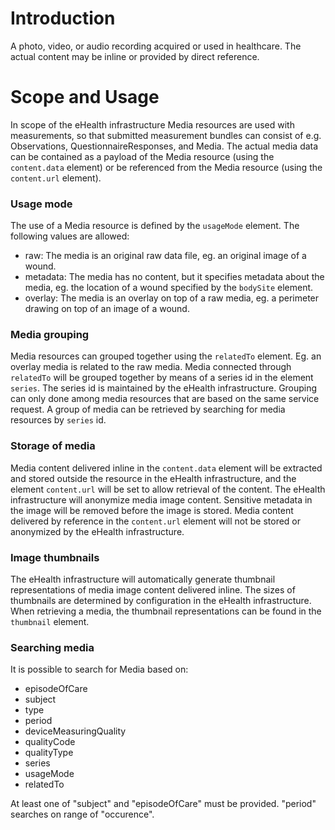 # Introduction
A photo, video, or audio recording acquired or used in healthcare. The actual content may be inline or provided by direct reference.

# Scope and Usage
In scope of the eHealth infrastructure Media resources are used with measurements, so that submitted measurement bundles can consist of e.g. Observations, QuestionnaireResponses, and Media. The actual media data can be contained as a payload of the Media resource (using the `content.data` element) or be referenced from the Media resource (using the `content.url` element). 

### Usage mode
The use of a Media resource is defined by the `usageMode` element. The following values are allowed:
* raw: The media is an original raw data file, eg. an original image of a wound.
* metadata: The media has no content, but it specifies metadata about the media, eg. the location of a wound specified by the `bodySite` element.
* overlay: The media is an overlay on top of a raw media, eg. a perimeter drawing on top of an image of a wound.

### Media grouping
Media resources can grouped together using the `relatedTo` element. Eg. an overlay media is related to the raw media. Media connected through `relatedTo` will be grouped together by means of a series id in the element `series`. The series id is maintained by the eHealth infrastructure. 
Grouping can only done among media resources that are based on the same service request.
A group of media can be retrieved by searching for media resources by `series` id.

### Storage of media
Media content delivered inline in the `content.data` element will be extracted and stored outside the resource in the eHealth infrastructure, and the element `content.url` will be set to allow retrieval of the content. 
The eHealth infrastructure will anonymize media image content. Sensitive metadata in the image will be removed before the image is stored.
Media content delivered by reference in the `content.url` element will not be stored or anonymized by the eHealth infrastructure.

### Image thumbnails
The eHealth infrastructure will automatically generate thumbnail representations of media image content delivered inline. The sizes of thumbnails are determined by configuration in the eHealth infrastructure. 
When retrieving a media, the thumbnail representations can be found in the `thumbnail` element. 

### Searching media
It is possible to search for Media based on:
* episodeOfCare 
* subject
* type
* period
* deviceMeasuringQuality
* qualityCode
* qualityType
* series
* usageMode
* relatedTo

At least one of "subject" and "episodeOfCare" must be provided. "period" searches on range of "occurence".
